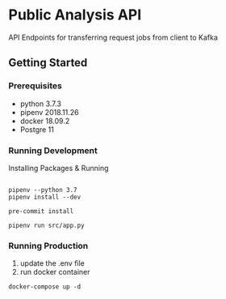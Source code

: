 # Public Analysis API

API Endpoints for transferring request jobs from client to Kafka

## Getting Started

### Prerequisites

- python 3.7.3
- pipenv 2018.11.26
- docker 18.09.2
- Postgre 11

### Running Development

Installing Packages & Running

```lan=shell

pipenv --python 3.7
pipenv install --dev

pre-commit install

pipenv run src/app.py
```

### Running Production

1. update the .env file
2. run docker container

```lan=shell
docker-compose up -d
```
